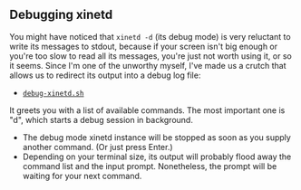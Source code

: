 ﻿
Debugging xinetd
----------------

You might have noticed that `xinetd -d` (its debug mode) is very reluctant
to write its messages to stdout, because if your screen isn't big enough
or you're too slow to read all its messages, you're just not worth using it,
or so it seems. Since I'm one of the unworthy myself, I've made us a crutch
that allows us to redirect its output into a debug log file:

  * [`debug-xinetd.sh`](debug-xinetd.sh)

It greets you with a list of available commands.
The most important one is "d", which starts a debug session in background.

  * The debug mode xinetd instance will be stopped as soon as you
    supply another command. (Or just press Enter.)
  * Depending on your terminal size, its output will probably flood away
    the command list and the input prompt.
    Nonetheless, the prompt will be waiting for your next command.





